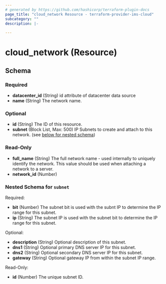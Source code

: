 ```yaml
---
# generated by https://github.com/hashicorp/terraform-plugin-docs
page_title: "cloud_network Resource - terraform-provider-ims-cloud"
subcategory: ""
description: |-
  
---
```


# cloud_network (Resource)





<!-- schema generated by tfplugindocs -->
## Schema

### Required

- **datacenter_id** (String) id attribute of datacenter data source
- **name** (String) The network name.

### Optional

- **id** (String) The ID of this resource.
- **subnet** (Block List, Max: 500) IP Subnets to create and attach to this network. (see [below for nested schema](#nestedblock--subnet))

### Read-Only

- **full_name** (String) The full network name - used internally to uniquely identify the network. This value should be used when attaching a network to a server.
- **network_id** (Number)

<a id="nestedblock--subnet"></a>
### Nested Schema for `subnet`

Required:

- **bit** (Number) The subnet bit is used with the subnt IP to determine the IP range for this subnet.
- **ip** (String) The subnet IP is used with the subnet bit to determine the IP range for this subnet.

Optional:

- **description** (String) Optional description of this subnet.
- **dns1** (String) Optional primary DNS server IP for this subnet.
- **dns2** (String) Optional secondary DNS server IP for this subnet.
- **gateway** (String) Optional gateway IP from within the subnet IP range.

Read-Only:

- **id** (Number) The unique subnet ID.


